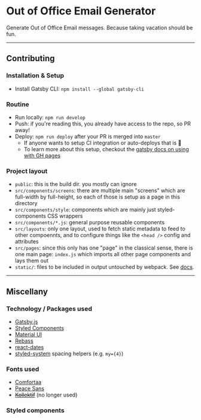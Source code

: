 # Out of Office Email Generator

Generate Out of Office Email messages. Because taking vacation should be fun.

---

## Contributing

### Installation & Setup

- Install Gatsby CLI: `npm install --global gatsby-cli`


### Routine

- Run locally: `npm run develop`
- Push: if you're reading this, you already have access to the repo, so PR away!
- Deploy: `npm run deploy` after your PR is merged into `master`
  - If anyone wants to setup CI integration or auto-deploys that is 💯
  - To learn more about this setup, checkout the [gatsby docs on using with GH pages](https://www.gatsbyjs.org/docs/how-gatsby-works-with-github-pages/)


### Project layout

- `public`: this is the build dir. you mostly can ignore
- `src/components/screens`: there are multiple main "screens" which are full-width by full-height, so each of those is setup as a page in this directory
- `src/components/style`: components which are mainly just styled-components CSS wrappers
- `src/components/*.js`: general purpose reusable components
- `src/layouts`: only one layout, used to fetch static metadata to feed to other compoennts, and to configure things like the `<head />` config and attributes
- `src/pages`: since this only has one "page" in the classical sense, there is one main page: `index.js` which imports all other page components and lays them out
- `static/`: files to be included in output untouched by webpack. See [docs](https://www.gatsbyjs.org/docs/adding-images-fonts-files/#using-the-code-classlanguage-textstaticcode-folder).

---

## Miscellany


### Technology / Packages used

 - [Gatsby.js](https://www.gatsbyjs.org)
 - [Styled Components](https://www.styled-components.com/docs/api)
 - [Material UI](https://material-ui.com/)
 - [Rebass](http://jxnblk.com/rebass/components/Heading)
 - [react-dates](https://github.com/airbnb/react-dates)
 - [styled-system](https://github.com/jxnblk/styled-system/blob/master/docs/api.md#default-theme) spacing helpers (e.g. `my={4}`)


### Fonts used

- [Comfortaa](https://fonts.google.com/specimen/Comfortaa)
- [Peace Sans](https://www.behance.net/gallery/34760019/Peace-Sans-FREE-FONT)
- ~~[Kollektif](http://www.bravenewfonts.com/)~~ (no longer used)


### Styled components
